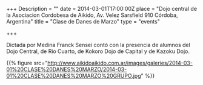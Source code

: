 +++
Description = ""
date = 2014-03-01T17:00:00Z
place = "Dojo central de la Asociacion Cordobesa de Aikido, Av. Velez Sarsfield 910 Córdoba, Argentina"
title = "Clase de Danes de Marzo"
type = "events"

+++

Dictada por Medina Franck Sensei contó con la presencia de alumnos del Dojo Central, de Rio Cuarto, de Kokoro Dojo de Capital y de Kazoku Dojo. 

{{% figure src="http://www.aikidoaikido.com.ar/images/galeries/2014-03-01%20CLASE%20DANES%20MARZO/2014-03-01%20CLASE%20DANES%20MARZO%20GRUPO.jpg" %}}

